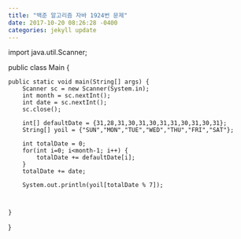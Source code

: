 ```yaml
---
title: "백준 알고리즘 자바 1924번 문제"
date: 2017-10-20 08:26:28 -0400
categories: jekyll update
---
```

import java.util.Scanner;

public class Main {

	public static void main(String[] args) {
		Scanner sc = new Scanner(System.in);
        int month = sc.nextInt();
        int date = sc.nextInt();
        sc.close();
        
        int[] defaultDate = {31,28,31,30,31,30,31,31,30,31,30,31};
        String[] yoil = {"SUN","MON","TUE","WED","THU","FRI","SAT"};
        
        int totalDate = 0;
        for(int i=0; i<month-1; i++) {
        	totalDate += defaultDate[i];
        }
        totalDate += date;
         
        System.out.println(yoil[totalDate % 7]);
       
        
        
	}

}




